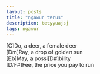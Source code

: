 ```yaml
---
layout: posts
title: "ngawur terus"
description: tetyyuajsj
tags: ngawur
---
```


[C]Do, a deer, a female deer\
[Dm]Ray, a drop of golden sun\
[Eb]May, a possi[D#]bility\
[D/F#]Fee, the price you pay to run
